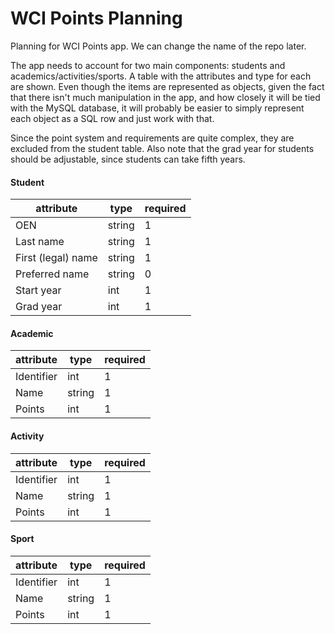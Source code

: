 # WCI Points Planning
Planning for WCI Points app. We can change the name of the repo later.

The app needs to account for two main components: students and academics/activities/sports. A table with the attributes and type for each are shown. Even though the items are represented as objects, given the fact that there isn't much manipulation in the app, and how closely it will be tied with the MySQL database, it will probably be easier to simply represent each object as a SQL row and just work with that.

Since the point system and requirements are quite complex, they are excluded from the student table. Also note that the grad year for students should be adjustable, since students can take fifth years.

#### Student
|attribute|type|required|
|---|---|---|
|OEN|string|1|
|Last name|string|1|
|First (legal) name|string|1|
|Preferred name|string|0|
|Start year|int|1|
|Grad year|int|1|


#### Academic
|attribute|type|required|
|---|---|---|
|Identifier|int|1|
|Name|string|1|
|Points|int|1|

#### Activity
|attribute|type|required|
|---|---|---|
|Identifier|int|1|
|Name|string|1|
|Points|int|1|

#### Sport
|attribute|type|required|
|---|---|---|
|Identifier|int|1|
|Name|string|1|
|Points|int|1|
